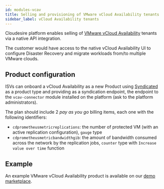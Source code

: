```yaml
---
id: modules-vcav
title: Selling and provisioning of VMware vCloud Availability tenants
sidebar_label: vCloud Availability tenants
---
```


Cloudesire platform enables selling of
[VMware vCloud Availability](https://docs.vmware.com/en/VMware-Cloud-Director-Availability/index.html)
tenants via a native API integration.

The customer would have access to the native vCloud Availability UI to configure
Disaster Recovery and migrate workloads from/to multiple VMware clouds.

## Product configuration

ISVs can onboard a vCloud Availability as a new Product using [Syndicated] as a
product type and providing as a syndication endpoint, the endpoint to the
`vcav-connector` module installed on the platform (ask to the platform
administrators).

The plan should include 2 _pay as you go_ billing items, each one with the
following identifiers:

* `cdprometheusmetricreplications`: the number of protected VM (with an active
  replication configuration), `gauge` type
* `cdprometheusmetricbandwidthgib`: the amount of bandwidth consumed across the
  network by the replication jobs, `counter` type with `Increase value over
  time` function

## Example

An example VMware vCloud Availability product is available on our [demo
marketplace].

[Syndicated]: syndication.md
[demo marketplace]: https://demo-mcp.cloudeng.it/192805/data/availability-protect
